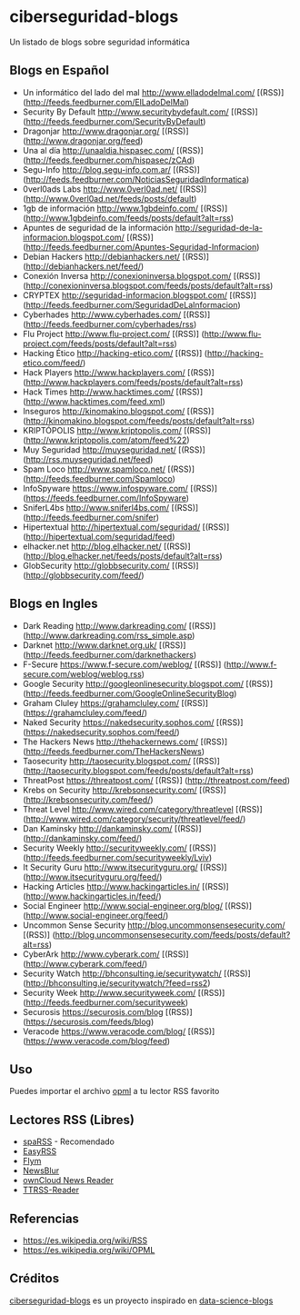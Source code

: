 # ciberseguridad-blogs
Un listado de blogs sobre seguridad informática

## Blogs en Español

* Un informático del lado del mal http://www.elladodelmal.com/ [(RSS)] (http://feeds.feedburner.com/ElLadoDelMal)
* Security By Default http://www.securitybydefault.com/ [(RSS)] (http://feeds.feedburner.com/SecurityByDefault)
* Dragonjar http://www.dragonjar.org/ [(RSS)] (http://www.dragonjar.org/feed)
* Una al día http://unaaldia.hispasec.com/ [(RSS)] (http://feeds.feedburner.com/hispasec/zCAd)
* Segu-Info http://blog.segu-info.com.ar/ [(RSS)] (http://feeds.feedburner.com/NoticiasSeguridadInformatica)
* 0verl0ads Labs http://www.0verl0ad.net/ [(RSS)] (http://www.0verl0ad.net/feeds/posts/default)
* 1gb de información http://www.1gbdeinfo.com/ [(RSS)] (http://www.1gbdeinfo.com/feeds/posts/default?alt=rss)
* Apuntes de seguridad de la información http://seguridad-de-la-informacion.blogspot.com/ [(RSS)] (http://feeds.feedburner.com/Apuntes-Seguridad-Informacion)
* Debian Hackers http://debianhackers.net/ [(RSS)] (http://debianhackers.net/feed/)
* Conexión Inversa http://conexioninversa.blogspot.com/ [(RSS)] (http://conexioninversa.blogspot.com/feeds/posts/default?alt=rss)
* CRYPTEX http://seguridad-informacion.blogspot.com/ [(RSS)] (http://feeds.feedburner.com/SeguridadDeLaInformacion)
* Cyberhades http://www.cyberhades.com/ [(RSS)] (http://feeds.feedburner.com/cyberhades/rss)
* Flu Project http://www.flu-project.com/ [(RSS)] (http://www.flu-project.com/feeds/posts/default?alt=rss)
* Hacking Ético http://hacking-etico.com/ [(RSS)] (http://hacking-etico.com/feed/)
* Hack Players http://www.hackplayers.com/ [(RSS)] (http://www.hackplayers.com/feeds/posts/default?alt=rss)
* Hack Times http://www.hacktimes.com/ [(RSS)] (http://www.hacktimes.com/feed.xml)
* Inseguros http://kinomakino.blogspot.com/ [(RSS)] (http://kinomakino.blogspot.com/feeds/posts/default?alt=rss)
* KRIPTÓPOLIS http://www.kriptopolis.com/ [(RSS)] (http://www.kriptopolis.com/atom/feed%22)
* Muy Seguridad http://muyseguridad.net/ [(RSS)] (http://rss.muyseguridad.net/feed)
* Spam Loco http://www.spamloco.net/ [(RSS)] (http://feeds.feedburner.com/Spamloco)
* InfoSpyware https://www.infospyware.com/ [(RSS)] (https://feeds.feedburner.com/InfoSpyware)
* SniferL4bs http://www.sniferl4bs.com/ [(RSS)] (http://feeds.feedburner.com/snifer)
* Hipertextual http://hipertextual.com/seguridad/ [(RSS)] (http://hipertextual.com/seguridad/feed)
* elhacker.net http://blog.elhacker.net/ [(RSS)] (http://blog.elhacker.net/feeds/posts/default?alt=rss)
* GlobSecurity http://globbsecurity.com/ [(RSS)] (http://globbsecurity.com/feed/)

## Blogs en Ingles

* Dark Reading http://www.darkreading.com/ [(RSS)] (http://www.darkreading.com/rss_simple.asp)
* Darknet http://www.darknet.org.uk/ [(RSS)] (http://feeds.feedburner.com/darknethackers)
* F-Secure https://www.f-secure.com/weblog/ [(RSS)] (http://www.f-secure.com/weblog/weblog.rss)
* Google Security http://googleonlinesecurity.blogspot.com/ [(RSS)] (http://feeds.feedburner.com/GoogleOnlineSecurityBlog)
* Graham Cluley https://grahamcluley.com/ [(RSS)] (https://grahamcluley.com/feed/)
* Naked Security https://nakedsecurity.sophos.com/ [(RSS)] (https://nakedsecurity.sophos.com/feed/)
* The Hackers News http://thehackernews.com/ [(RSS)] (http://feeds.feedburner.com/TheHackersNews)
* Taosecurity http://taosecurity.blogspot.com/ [(RSS)] (http://taosecurity.blogspot.com/feeds/posts/default?alt=rss)
* ThreatPost https://threatpost.com/ [(RSS)] (http://threatpost.com/feed)
* Krebs on Security http://krebsonsecurity.com/ [(RSS)] (http://krebsonsecurity.com/feed/)
* Threat Level http://www.wired.com/category/threatlevel [(RSS)] (http://www.wired.com/category/security/threatlevel/feed/)
* Dan Kaminsky http://dankaminsky.com/ [(RSS)] (http://dankaminsky.com/feed/)
* Security Weekly http://securityweekly.com/ [(RSS)] (http://feeds.feedburner.com/securityweekly/Lviv)
* It Security Guru http://www.itsecurityguru.org/ [(RSS)] (http://www.itsecurityguru.org/feed/)
* Hacking Articles http://www.hackingarticles.in/ [(RSS)] (http://www.hackingarticles.in/feed/)
* Social Engineer http://www.social-engineer.org/blog/ [(RSS)] (http://www.social-engineer.org/feed/)
* Uncommon Sense Security http://blog.uncommonsensesecurity.com/ [(RSS)] (http://blog.uncommonsensesecurity.com/feeds/posts/default?alt=rss)
* CyberArk http://www.cyberark.com/ [(RSS)] (http://www.cyberark.com/feed/)
* Security Watch http://bhconsulting.ie/securitywatch/ [(RSS)] (http://bhconsulting.ie/securitywatch/?feed=rss2)
* Security Week http://www.securityweek.com/ [(RSS)] (http://feeds.feedburner.com/securityweek)
* Securosis https://securosis.com/blog [(RSS)] (https://securosis.com/feeds/blog)
* Veracode https://www.veracode.com/blog/ [(RSS)] (https://www.veracode.com/blog/feed)

## Uso

Puedes importar el archivo [opml](https://raw.githubusercontent.com/v13lm4/ciberseguridad-blogs/master/ciberseguridad.opml) a tu lector RSS favorito

## Lectores RSS (Libres)
* [spaRSS](https://github.com/Etuldan/spaRSS) - Recomendado
* [EasyRSS](https://github.com/Alkarex/EasyRSS/blob/HEAD/README.md)
* [Flym](https://github.com/FredJul/Flym)
* [NewsBlur](http://newsblur.com/)
* [ownCloud News Reader](https://github.com/owncloud/News-Android-App)
* [TTRSS-Reader](https://github.com/nilsbraden/ttrss-reader-fork/blob/HEAD/README.md)

## Referencias

* https://es.wikipedia.org/wiki/RSS
* https://es.wikipedia.org/wiki/OPML

## Créditos

[ciberseguridad-blogs](https://github.com/v13lm4/ciberseguridad-blogs) es un proyecto inspirado en [data-science-blogs](https://github.com/rushter/data-science-blogs)
